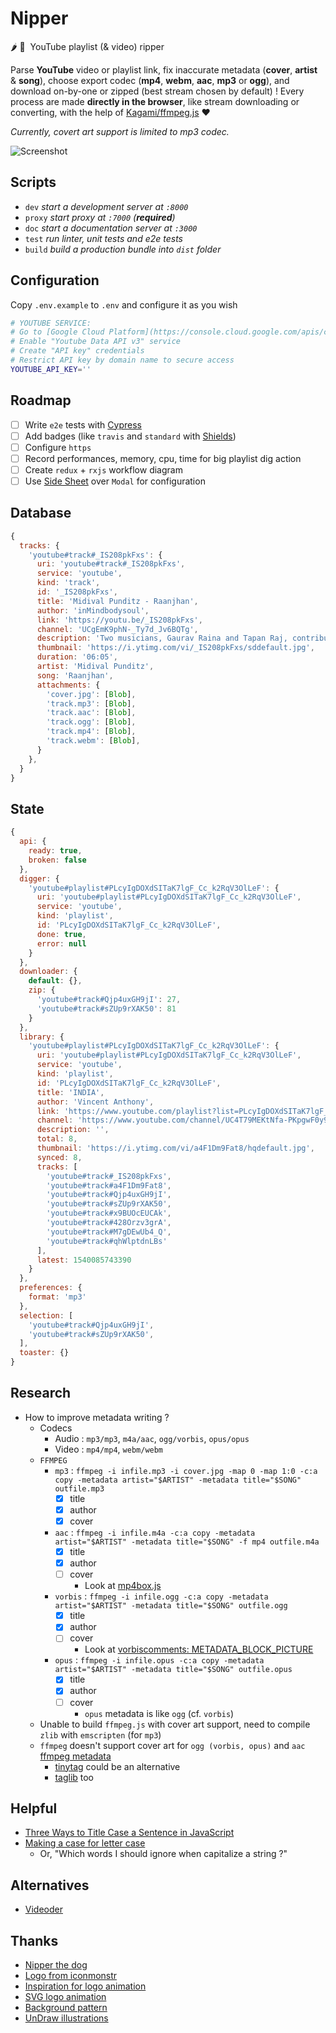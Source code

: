# Nipper

🌶 💽&nbsp; YouTube playlist (& video) ripper

Parse **YouTube** video or playlist link, fix inaccurate metadata (**cover**, **artist** & **song**), choose export codec (**mp4**, **webm**, **aac**, **mp3** or **ogg**), and download on-by-one or zipped (best stream chosen by default) ! Every process are made **directly in the browser**, like stream downloading or converting, with the help of [Kagami/ffmpeg.js](https://github.com/Kagami/ffmpeg.js) ❤️

_Currently, covert art support is limited to mp3 codec._

![Screenshot](https://raw.githubusercontent.com/thcolin/nipper/version/2.0.0/screenshot.png)

## Scripts
* `dev` _start a development server at `:8000`_
* `proxy`  _start proxy at `:7000` (**required**)_
* `doc` _start a documentation server at `:3000`_
* `test` _run linter, unit tests and e2e tests_
* `build` _build a production bundle into `dist` folder_

## Configuration
Copy `.env.example` to `.env` and configure it as you wish

```bash
# YOUTUBE SERVICE:
# Go to [Google Cloud Platform](https://console.cloud.google.com/apis/credentials),
# Enable "Youtube Data API v3" service
# Create "API key" credentials
# Restrict API key by domain name to secure access
YOUTUBE_API_KEY=''
```

## Roadmap
* [ ] Write `e2e` tests with [Cypress](https://www.cypress.io/)
* [ ] Add badges (like `travis` and `standard` with [Shields](https://shields.io/))
* [ ] Configure `https`
* [ ] Record performances, memory, cpu, time for big playlist dig action
* [ ] Create `redux` + `rxjs` workflow diagram
* [ ] Use [Side Sheet](https://evergreen.surge.sh/components/side-sheet) over `Modal` for configuration

## Database
```js
{
  tracks: {
    'youtube#track#_IS208pkFxs': {
      uri: 'youtube#track#_IS208pkFxs',
      service: 'youtube',
      kind: 'track',
      id: '_IS208pkFxs',
      title: 'Midival Punditz - Raanjhan',
      author: 'inMindbodysoul',
      link: 'https://youtu.be/_IS208pkFxs',
      channel: 'UCgEmK9phN-_Ty7d_Jv6BQTg',
      description: 'Two musicians, Gaurav Raina and Tapan Raj, contributing to the evolution of music.. featuring Abida Parveen',
      thumbnail: 'https://i.ytimg.com/vi/_IS208pkFxs/sddefault.jpg',
      duration: '06:05',
      artist: 'Midival Punditz',
      song: 'Raanjhan',
      attachments: {
        'cover.jpg': [Blob],
        'track.mp3': [Blob],
        'track.aac': [Blob],
        'track.ogg': [Blob],
        'track.mp4': [Blob],
        'track.webm': [Blob],
      }
    },
  }
}
```

## State
```js
{
  api: {
    ready: true,
    broken: false
  },
  digger: {
    'youtube#playlist#PLcyIgDOXdSITaK7lgF_Cc_k2RqV3OlLeF': {
      uri: 'youtube#playlist#PLcyIgDOXdSITaK7lgF_Cc_k2RqV3OlLeF',
      service: 'youtube',
      kind: 'playlist',
      id: 'PLcyIgDOXdSITaK7lgF_Cc_k2RqV3OlLeF',
      done: true,
      error: null
    }
  },
  downloader: {
    default: {},
    zip: {
      'youtube#track#Qjp4uxGH9jI': 27,
      'youtube#track#sZUp9rXAK50': 81
    }
  },
  library: {
    'youtube#playlist#PLcyIgDOXdSITaK7lgF_Cc_k2RqV3OlLeF': {
      uri: 'youtube#playlist#PLcyIgDOXdSITaK7lgF_Cc_k2RqV3OlLeF',
      service: 'youtube',
      kind: 'playlist',
      id: 'PLcyIgDOXdSITaK7lgF_Cc_k2RqV3OlLeF',
      title: 'INDIA',
      author: 'Vincent Anthony',
      link: 'https://www.youtube.com/playlist?list=PLcyIgDOXdSITaK7lgF_Cc_k2RqV3OlLeF',
      channel: 'https://www.youtube.com/channel/UC4T79MEKtNfa-PKpgwF0y9g',
      description: '',
      total: 8,
      thumbnail: 'https://i.ytimg.com/vi/a4F1Dm9Fat8/hqdefault.jpg',
      synced: 8,
      tracks: [
        'youtube#track#_IS208pkFxs',
        'youtube#track#a4F1Dm9Fat8',
        'youtube#track#Qjp4uxGH9jI',
        'youtube#track#sZUp9rXAK50',
        'youtube#track#x9BUOcEUCAk',
        'youtube#track#428Orzv3grA',
        'youtube#track#M7gDEwUb4_Q',
        'youtube#track#qhWlptdnLBs'
      ],
      latest: 1540085743390
    }
  },
  preferences: {
    format: 'mp3'
  },
  selection: [
    'youtube#track#Qjp4uxGH9jI',
    'youtube#track#sZUp9rXAK50',
  ],
  toaster: {}
}
```

## Research
* How to improve metadata writing ?
  * Codecs
    * Audio : `mp3/mp3`, `m4a/aac`, `ogg/vorbis`, `opus/opus`
    * Video : `mp4/mp4`, `webm/webm`
  * `FFMPEG`
    * `mp3` : `ffmpeg -i infile.mp3 -i cover.jpg -map 0 -map 1:0 -c:a copy -metadata artist="$ARTIST" -metadata title="$SONG" outfile.mp3`
      * [x] title
      * [x] author
      * [x] cover
    * `aac` : `ffmpeg -i infile.m4a -c:a copy -metadata artist="$ARTIST" -metadata title="$SONG" -f mp4 outfile.m4a`
      * [x] title
      * [x] author
      * [ ] cover
        * Look at [mp4box.js](https://github.com/gpac/mp4box.js/)
    * `vorbis` : `ffmpeg -i infile.ogg -c:a copy -metadata artist="$ARTIST" -metadata title="$SONG" outfile.ogg`
      * [x] title
      * [x] author
      * [ ] cover
        * Look at [vorbiscomments: METADATA_BLOCK_PICTURE](https://wiki.xiph.org/VorbisComment#METADATA_BLOCK_PICTURE)
    * `opus` : `ffmpeg -i infile.opus -c:a copy -metadata artist="$ARTIST" -metadata title="$SONG" outfile.opus`
      * [x] title
      * [x] author
      * [ ] cover
        * `opus` metadata is like `ogg` (cf. `vorbis`)
  * Unable to build `ffmpeg.js` with cover art support, need to compile `zlib` with `emscripten` (for `mp3`)
  * `ffmpeg` doesn't support cover art for `ogg (vorbis, opus)` and `aac` [ffmpeg metadata](https://wiki.multimedia.cx/index.php/FFmpeg_Metadata)
    * [tinytag](https://github.com/devsnd/tinytag) could be an alternative
    * [taglib](http://taglib.org/) too

## Helpful
* [Three Ways to Title Case a Sentence in JavaScript](https://medium.freecodecamp.com/three-ways-to-title-case-a-sentence-in-javascript-676a9175eb27#.cqak4s9ps)
* [Making a case for letter case](https://medium.com/@jsaito/making-a-case-for-letter-case-19d09f653c98#.1gt8kw4l3)
  * Or, "Which words I should ignore when capitalize a string ?"

## Alternatives
* [Videoder](https://www.videoder.net/)

## Thanks
* [Nipper the dog](https://en.wikipedia.org/wiki/Nipper)
* [Logo from iconmonstr](http://iconmonstr.com/sound-wave-1/)
* [Inspiration for logo animation](http://tobiasahlin.com/spinkit/)
* [SVG logo animation](http://codepen.io/anon/pen/ojgwr)
* [Background pattern](http://www.heropatterns.com/)
* [UnDraw illustrations](https://undraw.co/)
